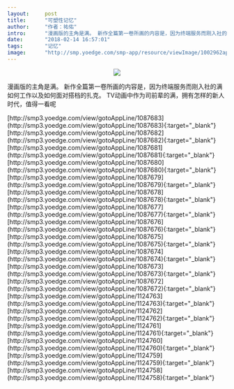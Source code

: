 ```yaml
---
layout:     post
title:      "可塑性记忆"
author:     "作者：祐佑"
intro:      "漫画版的主角是满。 新作全篇第一卷所画的内容是，因为终端服务而刚入社的满如何工作以及如何面对搭档的扎克。 TV动画中作为司前辈的满，拥有怎样的新人时代，值得一看呢"
date:       "2018-02-14 16:57:01"
tags:       "记忆"
image:      "http://smp.yoedge.com/smp-app/resource/viewImage/1002962appline.png"
---
```

<div style="text-align: center">
<p><img src="http://smp.yoedge.com/smp-app/resource/viewImage/1002962appline.png"/></p>
</div>
<p class="post-meta">
<span>漫画版的主角是满。 新作全篇第一卷所画的内容是，因为终端服务而刚入社的满如何工作以及如何面对搭档的扎克。 TV动画中作为司前辈的满，拥有怎样的新人时代，值得一看呢</span>
</p>
[http://smp3.yoedge.com/view/gotoAppLine/1087683](http://smp3.yoedge.com/view/gotoAppLine/1087683){:target="_blank"}
[http://smp3.yoedge.com/view/gotoAppLine/1087682](http://smp3.yoedge.com/view/gotoAppLine/1087682){:target="_blank"}
[http://smp3.yoedge.com/view/gotoAppLine/1087681](http://smp3.yoedge.com/view/gotoAppLine/1087681){:target="_blank"}
[http://smp3.yoedge.com/view/gotoAppLine/1087680](http://smp3.yoedge.com/view/gotoAppLine/1087680){:target="_blank"}
[http://smp3.yoedge.com/view/gotoAppLine/1087679](http://smp3.yoedge.com/view/gotoAppLine/1087679){:target="_blank"}
[http://smp3.yoedge.com/view/gotoAppLine/1087678](http://smp3.yoedge.com/view/gotoAppLine/1087678){:target="_blank"}
[http://smp3.yoedge.com/view/gotoAppLine/1087677](http://smp3.yoedge.com/view/gotoAppLine/1087677){:target="_blank"}
[http://smp3.yoedge.com/view/gotoAppLine/1087676](http://smp3.yoedge.com/view/gotoAppLine/1087676){:target="_blank"}
[http://smp3.yoedge.com/view/gotoAppLine/1087675](http://smp3.yoedge.com/view/gotoAppLine/1087675){:target="_blank"}
[http://smp3.yoedge.com/view/gotoAppLine/1087674](http://smp3.yoedge.com/view/gotoAppLine/1087674){:target="_blank"}
[http://smp3.yoedge.com/view/gotoAppLine/1087673](http://smp3.yoedge.com/view/gotoAppLine/1087673){:target="_blank"}
[http://smp3.yoedge.com/view/gotoAppLine/1087672](http://smp3.yoedge.com/view/gotoAppLine/1087672){:target="_blank"}
[http://smp3.yoedge.com/view/gotoAppLine/1124763](http://smp3.yoedge.com/view/gotoAppLine/1124763){:target="_blank"}
[http://smp3.yoedge.com/view/gotoAppLine/1124762](http://smp3.yoedge.com/view/gotoAppLine/1124762){:target="_blank"}
[http://smp3.yoedge.com/view/gotoAppLine/1124761](http://smp3.yoedge.com/view/gotoAppLine/1124761){:target="_blank"}
[http://smp3.yoedge.com/view/gotoAppLine/1124760](http://smp3.yoedge.com/view/gotoAppLine/1124760){:target="_blank"}
[http://smp3.yoedge.com/view/gotoAppLine/1124759](http://smp3.yoedge.com/view/gotoAppLine/1124759){:target="_blank"}
[http://smp3.yoedge.com/view/gotoAppLine/1124758](http://smp3.yoedge.com/view/gotoAppLine/1124758){:target="_blank"}


